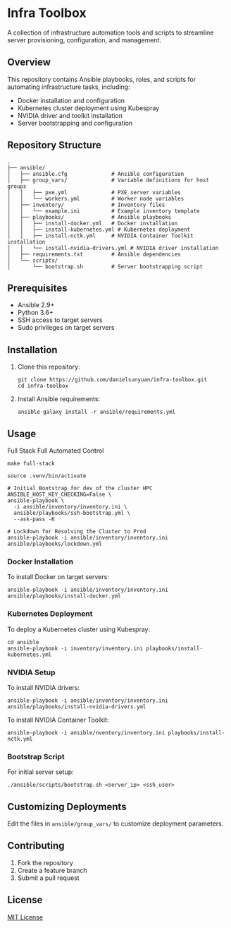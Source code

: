 # Infra Toolbox

A collection of infrastructure automation tools and scripts to streamline server provisioning, configuration, and management.

## Overview

This repository contains Ansible playbooks, roles, and scripts for automating infrastructure tasks, including:

- Docker installation and configuration
- Kubernetes cluster deployment using Kubespray
- NVIDIA driver and toolkit installation
- Server bootstrapping and configuration

## Repository Structure

```
.
├── ansible/
│   ├── ansible.cfg              # Ansible configuration
│   ├── group_vars/              # Variable definitions for host groups
│   │   ├── pxe.yml              # PXE server variables
│   │   └── workers.yml          # Worker node variables
│   ├── inventory/               # Inventory files
│   │   └── example.ini          # Example inventory template
│   ├── playbooks/               # Ansible playbooks
│   │   ├── install-docker.yml   # Docker installation
│   │   ├── install-kubernetes.yml # Kubernetes deployment
│   │   ├── install-nctk.yml     # NVIDIA Container Toolkit installation
│   │   └── install-nvidia-drivers.yml # NVIDIA driver installation
│   ├── requirements.txt         # Ansible dependencies
│   └── scripts/
│       └── bootstrap.sh         # Server bootstrapping script
```

## Prerequisites

- Ansible 2.9+
- Python 3.6+
- SSH access to target servers
- Sudo privileges on target servers

## Installation

1. Clone this repository:
   ```
   git clone https://github.com/danielsunyuan/infra-toolbox.git
   cd infra-toolbox
   ```

2. Install Ansible requirements:
   ```
   ansible-galaxy install -r ansible/requirements.yml
   ```

## Usage

Full Stack Full Automated Control
```
make full-stack
```


```
source .venv/bin/activate
```


```
# Initial Bootstrap for dev of the cluster HPC
ANSIBLE_HOST_KEY_CHECKING=False \
ansible-playbook \
  -i ansible/inventory/inventory.ini \
  ansible/playbooks/ssh-bootstrap.yml \
  --ask-pass -K

# Lockdown for Resolving the Cluster to Prod
ansible-playbook -i ansible/inventory/inventory.ini ansible/playbooks/lockdown.yml
```

### Docker Installation

To install Docker on target servers:

```
ansible-playbook -i ansible/inventory/inventory.ini ansible/playbooks/install-docker.yml
```

### Kubernetes Deployment

To deploy a Kubernetes cluster using Kubespray:

```
cd ansible
ansible-playbook -i inventory/inventory.ini playbooks/install-kubernetes.yml
```

### NVIDIA Setup

To install NVIDIA drivers:

```
ansible-playbook -i ansible/inventory/inventory.ini ansible/playbooks/install-nvidia-drivers.yml
```

To install NVIDIA Container Toolkit:

```
ansible-playbook -i ansible/nventory/inventory.ini playbooks/install-nctk.yml
```

### Bootstrap Script

For initial server setup:

```
./ansible/scripts/bootstrap.sh <server_ip> <ssh_user>
```

## Customizing Deployments

Edit the files in `ansible/group_vars/` to customize deployment parameters.

## Contributing

1. Fork the repository
2. Create a feature branch
3. Submit a pull request

## License

[MIT License](LICENSE)
